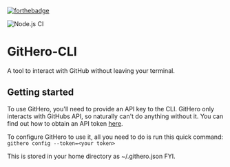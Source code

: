 [![forthebadge](https://forthebadge.com/images/badges/made-with-javascript.svg)](https://forthebadge.com)

![Node.js CI](https://github.com/chriswales95/GitHero-CLI/workflows/Node.js%20CI/badge.svg)
# GitHero-CLI
A tool to interact with GitHub without leaving your terminal.

## Getting started
To use GitHero, you'll need to provide an API key to the CLI. GitHero only interacts with GitHubs API, so naturally can't do anything without it.
You can find out how to obtain an API token [here](https://help.github.com/en/github/authenticating-to-github/creating-a-personal-access-token-for-the-command-line).

To configure GitHero to use it, all you need to do is run this quick command:
`githero config --token=<your token>`

This is stored in your home directory as ~/.githero.json FYI.